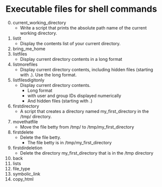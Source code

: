 # Executable files for shell commands
0. current_working_directory
   - Write a script that prints the absolute path name of the current working directory.
1. listit
   - Display the contents list of your current directory.
2. bring_me_home
3. listfiles
   - Display current directory contents in a long format
4. listmorefiles
   - Display current directory contents, including hidden files (starting with .). Use the long format.
5. listfilesdigitonly
   - Display current directory contents.
     - Long format
     - with user and group IDs displayed numerically
     - And hidden files (starting with .)
6. firstdirectory
   - A script that creates a directory named my_first_directory in the /tmp/ directory.
7. movethatfile
   - Move the file betty from /tmp/ to /tmp/my_first_directory
8. firstdelete
   - Delete the file betty.
     - The file betty is in /tmp/my_first_directory
9. firstdirdeletion
   - Delete the directory my_first_directory that is in the /tmp directory
10. back
11. lists
12. file_type
13. symbolic_link
14. copy_html

